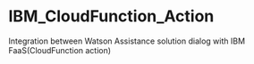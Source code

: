 # IBM_CloudFunction_Action
Integration between  Watson Assistance solution dialog with IBM FaaS(CloudFunction action)
